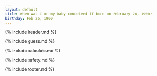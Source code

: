```yaml
---
layout: default
title: When was I or my baby conceived if born on February 26, 1900?
birthday: Feb 26, 1900
---
```


{% include header.md %}

{% include guess.md %}

{% include calculate.md %}

{% include safety.md %}

{% include footer.md %}



